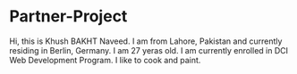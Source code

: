 # Partner-Project

Hi, this is Khush BAKHT Naveed. I am from Lahore, Pakistan and currently residing in  Berlin, Germany. I am 27 yeras old. I am currently enrolled in DCI Web Development Program. I like to cook and paint.